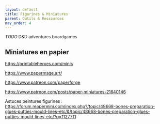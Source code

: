 ```yaml
---
layout: default
title: Figurines & Miniatures
parent: Outils & Ressources
nav_order: 4
---
```


*TODO*
D&D adventures boardgames

## Miniatures en papier 

https://printableheroes.com/minis

https://www.papermage.art/

https://www.patreon.com/paperforge

https://www.patreon.com/posts/paper-miniatures-21640146

Astuces peintures figurines : https://forum.reapermini.com/index.php?/topic/48668-bones-preparation-glues-putties-mould-lines-etc/&/topic/48668-bones-preparation-glues-putties-mould-lines-etc/?p=1127711
